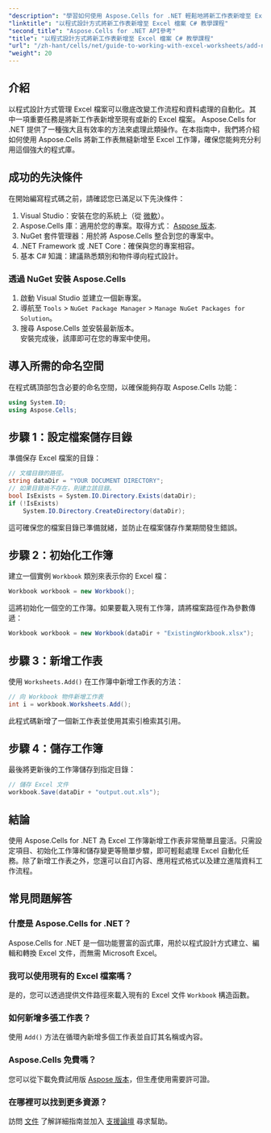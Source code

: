 ```yaml
---
"description": "學習如何使用 Aspose.Cells for .NET 輕鬆地將新工作表新增至 Excel 檔案。本指南提供逐步操作方法、程式碼範例和實用技巧。"
"linktitle": "以程式設計方式將新工作表新增至 Excel 檔案 C# 教學課程"
"second_title": "Aspose.Cells for .NET API參考"
"title": "以程式設計方式將新工作表新增至 Excel 檔案 C# 教學課程"
"url": "/zh-hant/cells/net/guide-to-working-with-excel-worksheets/add-new-sheet-to-excel-file-csharp-tutorial/"
"weight": 20
---
```


## 介紹

以程式設計方式管理 Excel 檔案可以徹底改變工作流程和資料處理的自動化。其中一項重要任務是將新工作表新增至現有或新的 Excel 檔案。 Aspose.Cells for .NET 提供了一種強大且有效率的方法來處理此類操作。在本指南中，我們將介紹如何使用 Aspose.Cells 將新工作表無縫新增至 Excel 工作簿，確保您能夠充分利用這個強大的程式庫。

## 成功的先決條件

在開始編寫程式碼之前，請確認您已滿足以下先決條件：

1. Visual Studio：安裝在您的系統上（從 [微軟](https://visualstudio.microsoft.com/)）。
2. Aspose.Cells 庫：適用於您的專案。取得方式： [Aspose 版本](https://releases。aspose.com/cells/net/).
3. NuGet 套件管理器：用於將 Aspose.Cells 整合到您的專案中。
4. .NET Framework 或 .NET Core：確保與您的專案相容。
5. 基本 C# 知識：建議熟悉類別和物件導向程式設計。

### 透過 NuGet 安裝 Aspose.Cells

1. 啟動 Visual Studio 並建立一個新專案。
2. 導航至 `Tools` > `NuGet Package Manager` > `Manage NuGet Packages for Solution`。
3. 搜尋 Aspose.Cells 並安裝最新版本。  
   安裝完成後，該庫即可在您的專案中使用。


## 導入所需的命名空間

在程式碼頂部包含必要的命名空間，以確保能夠存取 Aspose.Cells 功能：

```csharp
using System.IO;
using Aspose.Cells;
```

## 步驟 1：設定檔案儲存目錄

準備保存 Excel 檔案的目錄：

```csharp
// 文檔目錄的路徑。
string dataDir = "YOUR DOCUMENT DIRECTORY";
// 如果目錄尚不存在，則建立該目錄。
bool IsExists = System.IO.Directory.Exists(dataDir);
if (!IsExists)
    System.IO.Directory.CreateDirectory(dataDir);
```

這可確保您的檔案目錄已準備就緒，並防止在檔案儲存作業期間發生錯誤。


## 步驟 2：初始化工作簿

建立一個實例 `Workbook` 類別來表示你的 Excel 檔：

```csharp
Workbook workbook = new Workbook();
```

這將初始化一個空的工作簿。如果要載入現有工作簿，請將檔案路徑作為參數傳遞：

```csharp
Workbook workbook = new Workbook(dataDir + "ExistingWorkbook.xlsx");
```


## 步驟 3：新增工作表

使用 `Worksheets.Add()` 在工作簿中新增工作表的方法：

```csharp
// 向 Workbook 物件新增工作表
int i = workbook.Worksheets.Add();
```

此程式碼新增了一個新工作表並使用其索引檢索其引用。


## 步驟 4：儲存工作簿

最後將更新後的工作簿儲存到指定目錄：

```csharp
// 儲存 Excel 文件
workbook.Save(dataDir + "output.out.xls");
```

## 結論

使用 Aspose.Cells for .NET 為 Excel 工作簿新增工作表非常簡單且靈活。只需設定項目、初始化工作簿和儲存變更等簡單步驟，即可輕鬆處理 Excel 自動化任務。除了新增工作表之外，您還可以自訂內容、應用程式格式以及建立進階資料工作流程。

## 常見問題解答

### 什麼是 Aspose.Cells for .NET？

Aspose.Cells for .NET 是一個功能豐富的函式庫，用於以程式設計方式建立、編輯和轉換 Excel 文件，而無需 Microsoft Excel。

### 我可以使用現有的 Excel 檔案嗎？

是的，您可以透過提供文件路徑來載入現有的 Excel 文件 `Workbook` 構造函數。

### 如何新增多張工作表？

使用 `Add()` 方法在循環內新增多個工作表並自訂其名稱或內容。

### Aspose.Cells 免費嗎？

您可以從下載免費試用版 [Aspose 版本](https://releases.aspose.com/)，但生產使用需要許可證。

### 在哪裡可以找到更多資源？

訪問 [文件](https://reference.aspose.com/cells/net/) 了解詳細指南並加入 [支援論壇](https://forum.aspose.com/c/cells/9) 尋求幫助。
